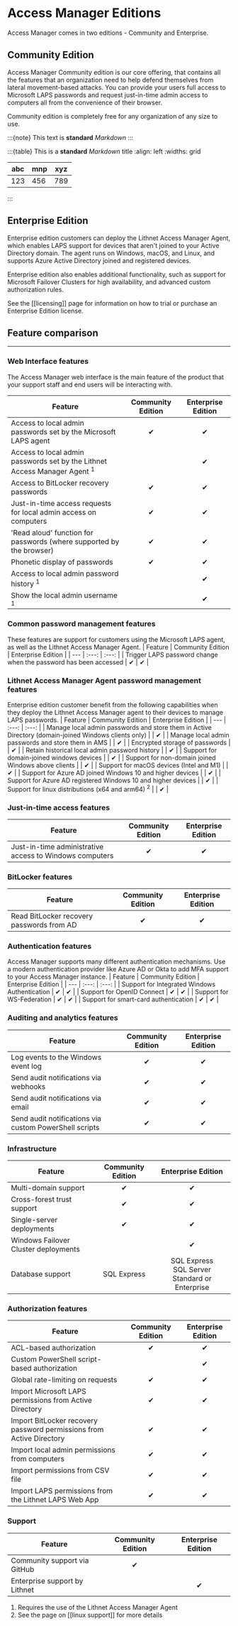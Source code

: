 # Access Manager Editions
Access Manager comes in two editions - Community and Enterprise.

## Community Edition
Access Manager Community edition is our core offering, that contains all the features that an organization need to help defend themselves from lateral movement-based attacks. You can provide your users full access to Microsoft LAPS passwords and request just-in-time admin access to computers all from the convenience of their browser.

Community edition is completely free for any organization of any size to use.

:::{note}
This text is **standard** _Markdown_
:::

:::{table} This is a **standard** _Markdown_ title
:align: left
:widths: grid

abc | mnp | xyz
--- | --- | ---
123 | 456 | 789
:::

## Enterprise Edition
 Enterprise edition customers can deploy the Lithnet Access Manager Agent, which enables LAPS support for devices that aren't joined to your Active Directory domain. The agent runs on Windows, macOS, and Linux, and supports Azure Active Directory joined and registered devices.

Enterprise edition also enables additional functionality, such as support for Microsoft Failover Clusters for high availability, and advanced custom authorization rules.

See the [[licensing]] page for information on how to trial or purchase an Enterprise Edition license.

## **Feature comparison**
---

### Web Interface features
The Access Manager web interface is the main feature of the product that your support staff and end users will be interacting with.

| Feature | Community Edition | Enterprise Edition |
| --- | :---: | :---: |
| Access to local admin passwords set by the Microsoft LAPS agent | ✔ | ✔ |
| Access to local admin passwords set by the Lithnet Access Manager Agent <sup>1</sup>|  | ✔ |
| Access to BitLocker recovery passwords | ✔ | ✔ |
| Just-in-time access requests for local admin access on computers | ✔ | ✔ |
| 'Read aloud' function for passwords (where supported by the browser) | ✔ | ✔ |
| Phonetic display of passwords | ✔ | ✔ |
| Access to local admin password history <sup>1</sup> |  | ✔ |
| Show the local admin username <sup>1</sup> |  | ✔ |

### Common password management features
These features are support for customers using the Microsoft LAPS agent, as well as the Lithnet Access Manager Agent.
| Feature | Community Edition | Enterprise Edition |
| --- | :---: | :---: |
| Trigger LAPS password change when the password has been accessed | ✔ | ✔ |

### Lithnet Access Manager Agent password management features 
Enterprise edition customer benefit from the following capabilities when they deploy the Lithnet Access Manager agent to their devices to manage LAPS passwords.
| Feature | Community Edition | Enterprise Edition |
| --- | :---: | :---: |
| Manage local admin passwords and store them in Active Directory (domain-joined Windows clients only) |  | ✔ |
| Manage local admin passwords and store them in AMS |  | ✔ |
| Encrypted storage of passwords |  | ✔ |
| Retain historical local admin password history |  | ✔ |
| Support for domain-joined windows devices | | ✔ |
| Support for non-domain joined Windows above clients | | ✔ |
| Support for macOS devices (Intel and M1) |  | ✔ |
| Support for Azure AD joined Windows 10 and higher devices |  | ✔ |
| Support for Azure AD registered Windows 10 and higher devices |  | ✔ |
| Support for linux distributions (x64 and arm64) <sup>2</sup> | | ✔ |

### Just-in-time access features
| Feature | Community Edition | Enterprise Edition |
| --- | :---: | :---: |
| Just-in-time administrative access to Windows computers | ✔ | ✔ |

### BitLocker features
| Feature | Community Edition | Enterprise Edition |
| --- | :---: | :---: |
| Read BitLocker recovery passwords from AD | ✔ | ✔ |

### Authentication features
Access Manager supports many different authentication mechanisms. Use a modern authentication provider like Azure AD or Okta to add MFA support to your Access Manager instance.
| Feature | Community Edition | Enterprise Edition |
| --- | :---: | :---: |
| Support for Integrated Windows Authentication | ✔ | ✔ |
| Support for OpenID Connect | ✔ | ✔ |
| Support for WS-Federation | ✔ | ✔ | 
| Support for smart-card authentication | ✔ | ✔ |

### Auditing and analytics features
| Feature | Community Edition | Enterprise Edition |
| --- | :---: | :---: |
| Log events to the Windows event log | ✔ | ✔ |
| Send audit notifications via webhooks | ✔ | ✔ |
| Send audit notifications via email | ✔ | ✔ | 
| Send audit notifications via custom PowerShell scripts | ✔ | ✔ | 

### Infrastructure 
| Feature | Community Edition | Enterprise Edition |
| --- | :---: | :---: |
| Multi-domain support | ✔ | ✔ |
| Cross-forest trust support | ✔ | ✔ |
| Single-server deployments | ✔ | ✔ |
| Windows Failover Cluster deployments |  | ✔ |
| Database support | SQL Express  | SQL Express<br>SQL Server Standard or Enterprise | 

### Authorization features
| Feature | Community Edition | Enterprise Edition |
| --- | :---: | :---: |
| ACL-based authorization | ✔ | ✔ |
| Custom PowerShell script-based authorization | | ✔ |
| Global rate-limiting on requests | ✔ | ✔ |
| Import Microsoft LAPS permissions from Active Directory | ✔ | ✔ |
| Import BitLocker recovery password permissions from Active Directory | ✔ | ✔ |
| Import local admin permissions from computers | ✔ | ✔ | 
| Import permissions from CSV file | ✔ | ✔ |
| Import LAPS permissions from the Lithnet LAPS Web App | ✔ | ✔ |

### Support
| Feature | Community Edition | Enterprise Edition |
| --- | :---: | :---: |
| Community support via GitHub | ✔ |  |
| Enterprise support by Lithnet |  | ✔ |

1. Requires the use of the Lithnet Access Manager Agent
2. See the page on [[linux support]] for more details